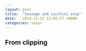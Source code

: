 ```yaml
---
layout: post
title:  "Sausage and zucchini soup"
date:   2019-12-22 12:01:27 +0000
categories: soups
---
```


## From clipping
